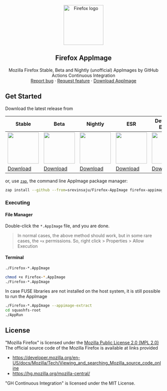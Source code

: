 <p align="center">
    <img src="firefox.png" alt="Firefox logo" width=128 height=128>

<h2 align="center">Firefox AppImage</h2>

  <p align="center">Mozilla Firefox Stable, Beta and Nightly (unofficial) AppImages by GitHub Actions Continuous Integration
    <br>
    <a href="https://github.com/srevinsaju/Firefox-Appimage/issues/new">Report bug</a>
    ·
    <a href="https://github.com/srevinsaju/Firefox-Appimage/issues/new">Request feature</a>
    ·
    <a href="https://github.com/srevinsaju/Firefox-Appimage/releases/latest">Download AppImage</a>
  </p>
</p>

## Get Started

Download the latest release from

| Stable | Beta | Nightly | ESR | Developer Edition |
| ------- | --------- | --------| ------ | --------- |
| <img src="firefox.png" height=100> | <img src="https://mozilla.org/media/protocol/img/logos/firefox/browser/beta/logo-lg.160afbe8e73f.png" height=100>  | <img src="https://upload.wikimedia.org/wikipedia/commons/b/b4/Firefox_Nightly_logo%2C_2019.svg" height=100> | <img src="firefox.png" height=100> | <img src="firefox.png" height=100> | 
| [Download](https://github.com/srevinsaju/Firefox-AppImage/releases/tag/firefox) | [Download](https://github.com/srevinsaju/Firefox-AppImage/releases/tag/firefox-beta) | [Download](https://github.com/srevinsaju/Firefox-AppImage/releases/tag/firefox-nightly) | [Download](https://github.com/srevinsaju/Firefox-AppImage/releases/tag/firefox-esr-next) | [Download](https://github.com/srevinsaju/Firefox-AppImage/releases/tag/firefox-devedition) |


or, use [`zap`](https://github.com/srevinsaju/zap), the command line AppImage package manager:
```bash
zap install --github --from=srevinsaju/Firefox-AppImage firefox-appimage
```


### Executing
#### File Manager
Double-click the `*.AppImage` file, and you are done.

> In normal cases, the above method should work, but in some rare cases,
the `+x` permissions. So, right click > Properties > Allow Execution

#### Terminal 
```bash
./Firefox-*.AppImage
```
```bash
chmod +x Firefox-*.AppImage
./Firefox-*.AppImage
```

In case FUSE libraries are not installed on the host system, it is 
still possible to run the AppImage

```bash
./Firefox-*.AppImage --appimage-extract
cd squashfs-root
./AppRun
```

## License
"Mozilla Firefox" is licensed under the [Mozilla Public License 2.0  (MPL 2.0)](https://en.wikipedia.org/wiki/Mozilla_Public_License)
The official source code of the Mozilla Firefox is available at links provided 
* https://developer.mozilla.org/en-US/docs/Mozilla/Tech/Viewing_and_searching_Mozilla_source_code_online
* https://hg.mozilla.org/mozilla-central/

"GH Continuous Integration" is licensed under the MIT License. 
